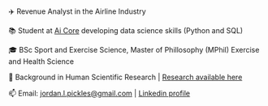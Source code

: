 :airplane: Revenue Analyst in the Airline Industry

:books: Student at [Ai Core](https://www.theaicore.com) developing data science skills (Python and SQL)

:mortar_board: BSc Sport and Exercise Science, Master of Phillosophy (MPhil) Exercise and Health Science

:microscope: Background in Human Scientific Research | [Research available here](https://scholar.google.com/citations?hl=en&user=BaBkH0oAAAAJ)

:mailbox: Email: jordan.l.pickles@gmail.com   | [Linkedin profile](https://www.linkedin.com/in/jordan-pickles/)



